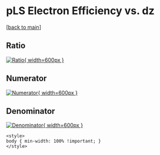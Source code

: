 # pLS Electron Efficiency vs. dz

[[back to main](./)]



## Ratio

[![Ratio](../mtv/var/pLS_11_eff_dz.png){ width=600px }](../mtv/var/pLS_11_eff_dz.pdf)

## Numerator

[![Numerator](../mtv/num/pLS_11_eff_dz_num0.png){ width=600px }](../mtv/num/pLS_11_eff_dz_num0.pdf)

## Denominator

[![Denominator](../mtv/den/pLS_11_eff_dz_den.png){ width=600px }](../mtv/den/pLS_11_eff_dz_den.pdf)


``` {=html}
<style>
body { min-width: 100% !important; }
</style>
```

